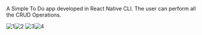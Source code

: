A Simple To Do app developed in React Native CLI. The user can perform all the CRUD Operations.

![1](https://user-images.githubusercontent.com/76597173/229899124-8d638e2d-4622-40b3-ab36-2e3121427c78.jpeg)![2](https://user-images.githubusercontent.com/76597173/229899152-87b4aa4b-f2d3-4a1a-ba56-831b83910d0c.jpeg)
![3](https://user-images.githubusercontent.com/76597173/229899174-75922c1d-29e3-44a0-b8b4-bb5546a000dd.jpeg)![4](https://user-images.githubusercontent.com/76597173/229899193-bd6a94be-5a0c-46de-9a5e-b28c219712d1.jpeg)


